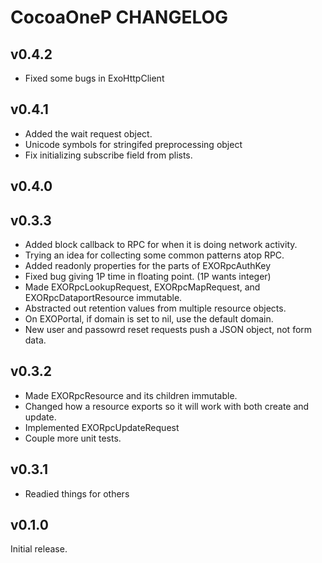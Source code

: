 # CocoaOneP CHANGELOG

## v0.4.2
- Fixed some bugs in ExoHttpClient

## v0.4.1
- Added the wait request object.
- Unicode symbols for stringifed preprocessing object
- Fix initializing subscribe field from plists.

## v0.4.0
 

## v0.3.3
- Added block callback to RPC for when it is doing network activity.
- Trying an idea for collecting some common patterns atop RPC.
- Added readonly properties for the parts of EXORpcAuthKey
- Fixed bug giving 1P time in floating point. (1P wants integer)
- Made EXORpcLookupRequest, EXORpcMapRequest, and EXORpcDataportResource immutable.
- Abstracted out retention values from multiple resource objects.
- On EXOPortal, if domain is set to nil, use the default domain.
- New user and passowrd reset requests push a JSON object, not form data.


## v0.3.2
- Made EXORpcResource and its children immutable.
- Changed how a resource exports so it will work with both create and update.
- Implemented EXORpcUpdateRequest
- Couple more unit tests.

## v0.3.1
- Readied things for others


## v0.1.0

Initial release.
